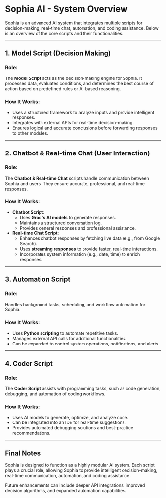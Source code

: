 # Sophia AI - System Overview

Sophia is an advanced AI system that integrates multiple scripts for decision-making, real-time chat, automation, and coding assistance. Below is an overview of the core scripts and their functionalities.

---

## 1. **Model Script (Decision Making)**
### Role:
The **Model Script** acts as the decision-making engine for Sophia. It processes data, evaluates conditions, and determines the best course of action based on predefined rules or AI-based reasoning.

### How It Works:
- Uses a structured framework to analyze inputs and provide intelligent responses.
- Integrates with external APIs for real-time decision-making.
- Ensures logical and accurate conclusions before forwarding responses to other modules.

---

## 2. **Chatbot & Real-time Chat (User Interaction)**
### Role:
The **Chatbot & Real-time Chat** scripts handle communication between Sophia and users. They ensure accurate, professional, and real-time responses.

### How It Works:
- **Chatbot Script**:
  - Uses **Groq's AI models** to generate responses.
  - Maintains a structured conversation log.
  - Provides general responses and professional assistance.
- **Real-time Chat Script**:
  - Enhances chatbot responses by fetching live data (e.g., from Google Search).
  - Uses **streaming responses** to provide faster, real-time interactions.
  - Incorporates system information (e.g., date, time) to enrich responses.

---

## 3. **Automation Script**
### Role:
Handles background tasks, scheduling, and workflow automation for Sophia.

### How It Works:
- Uses **Python scripting** to automate repetitive tasks.
- Manages external API calls for additional functionalities.
- Can be expanded to control system operations, notifications, and alerts.

---

## 4. **Coder Script**
### Role:
The **Coder Script** assists with programming tasks, such as code generation, debugging, and automation of coding workflows.

### How It Works:
- Uses AI models to generate, optimize, and analyze code.
- Can be integrated into an IDE for real-time suggestions.
- Provides automated debugging solutions and best-practice recommendations.

---

## **Final Notes**
Sophia is designed to function as a highly modular AI system. Each script plays a crucial role, allowing Sophia to provide intelligent decision-making, real-time communication, automation, and coding assistance.

Future enhancements can include deeper API integrations, improved decision algorithms, and expanded automation capabilities.

